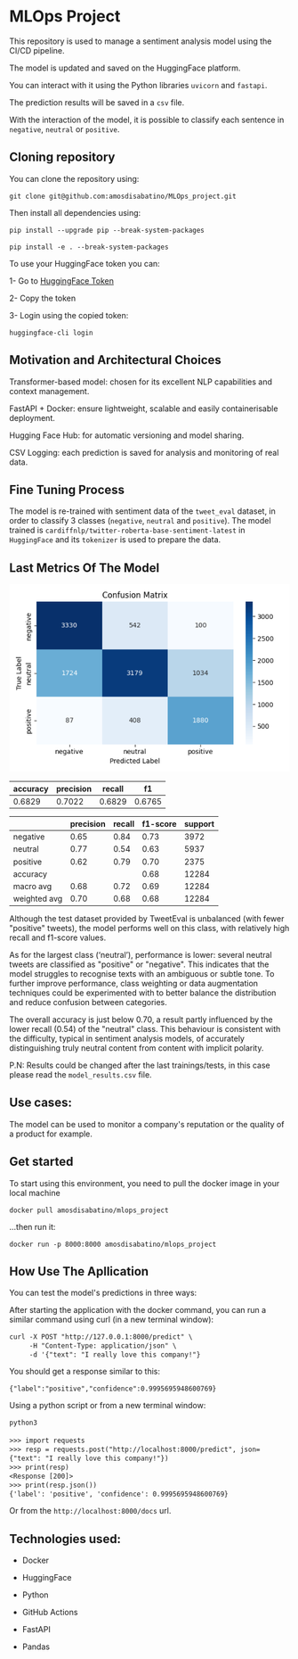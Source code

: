 # MLOps Project

This repository is used to manage a sentiment analysis model using the CI/CD pipeline.

The model is updated and saved on the HuggingFace platform.

You can interact with it using the Python libraries `uvicorn` and `fastapi`.

The prediction results will be saved in a `csv` file.

With the interaction of the model, it is possible to classify each sentence in `negative`, `neutral` or `positive`.

## Cloning repository

You can clone the repository using:

```
git clone git@github.com:amosdisabatino/MLOps_project.git
```

Then install all dependencies using:

```
pip install --upgrade pip --break-system-packages
```

```
pip install -e . --break-system-packages
```

To use your HuggingFace token you can:

1- Go to [HuggingFace Token](https://huggingface.co/settings/tokens)

2- Copy the token

3- Login using the copied token:

```
huggingface-cli login
```

## Motivation and Architectural Choices

Transformer-based model: chosen for its excellent NLP capabilities and context management.

FastAPI + Docker: ensure lightweight, scalable and easily containerisable deployment.

Hugging Face Hub: for automatic versioning and model sharing.

CSV Logging: each prediction is saved for analysis and monitoring of real data.

## Fine Tuning Process

The model is re-trained with sentiment data of the `tweet_eval` dataset, in order to classify 3 classes (`negative`, `neutral` and `positive`).
The model trained is `cardiffnlp/twitter-roberta-base-sentiment-latest` in `HuggingFace` and its `tokenizer` is used to prepare the data.

## Last Metrics Of The Model

![Confusion Matrix](./metrics/confusion_matrix.png)

| accuracy | precision | recall | f1 |
|-----------|------------|--------|------|
| 0.6829 | 0.7022 | 0.6829 | 0.6765 |

|        | precision |  recall | f1-score |  support |
|--------|-----------|---------|----------|----------|
|negative|       0.65 |     0.84|      0.73|      3972|
|neutral |       0.77 |     0.54|      0.63|      5937|
|positive |      0.62 |     0.79|      0.70|      2375|
|accuracy |           |         |      0.68  |   12284 |
|macro avg |     0.68  |    0.72  |    0.69  |   12284 |
|weighted avg |   0.70  |    0.68  |    0.68  |   12284 |


Although the test dataset provided by TweetEval is unbalanced (with fewer "positive" tweets), the model performs well on this class, with relatively high recall and f1-score values.

As for the largest class (‘neutral’), performance is lower: several neutral tweets are classified as "positive" or "negative". This indicates that the model struggles to recognise texts with an ambiguous or subtle tone.
To further improve performance, class weighting or data augmentation techniques could be experimented with to better balance the distribution and reduce confusion between categories.

The overall accuracy is just below 0.70, a result partly influenced by the lower recall (0.54) of the "neutral" class. This behaviour is consistent with the difficulty, typical in sentiment analysis models, of accurately distinguishing truly neutral content from content with implicit polarity.

P.N: Results could be changed after the last trainings/tests, in this case please read the `model_results.csv` file.

## Use cases:

The model can be used to monitor a company's reputation or the quality of a product for example.

## Get started

To start using this environment, you need to pull the docker image in your local machine

```
docker pull amosdisabatino/mlops_project
```

...then run it:

```
docker run -p 8000:8000 amosdisabatino/mlops_project
```

## How Use The Apllication

You can test the model's predictions in three ways:

After starting the application with the docker command, you can run a similar command using curl (in a new terminal window):

```
curl -X POST "http://127.0.0.1:8000/predict" \
     -H "Content-Type: application/json" \
     -d '{"text": "I really love this company!"}
```

You should get a response similar to this:

```
{"label":"positive","confidence":0.9995695948600769}
```

Using a python script or from a new terminal window:

```
python3

>>> import requests
>>> resp = requests.post("http://localhost:8000/predict", json={"text": "I really love this company!"})
>>> print(resp)
<Response [200]>
>>> print(resp.json())
{'label': 'positive', 'confidence': 0.9995695948600769}

```

Or from the `http://localhost:8000/docs` url.

## Technologies used:

- Docker

- HuggingFace

- Python

- GitHub Actions

- FastAPI

- Pandas
